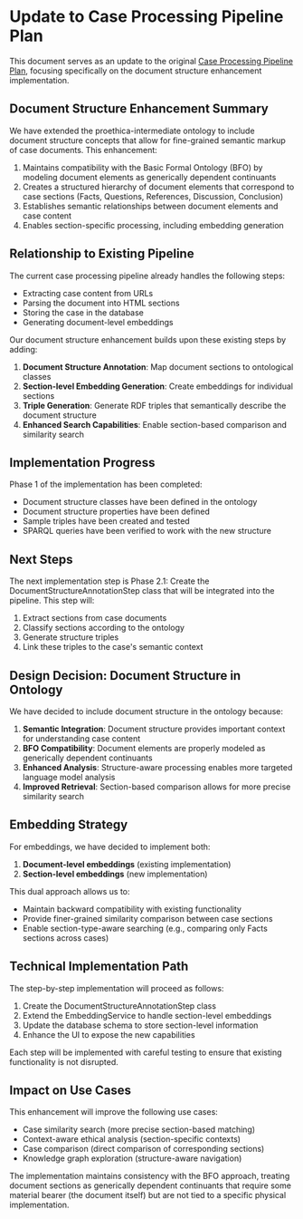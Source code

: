 # Update to Case Processing Pipeline Plan

This document serves as an update to the original [Case Processing Pipeline Plan](case_processing_pipeline_plan.md), focusing specifically on the document structure enhancement implementation.

## Document Structure Enhancement Summary

We have extended the proethica-intermediate ontology to include document structure concepts that allow for fine-grained semantic markup of case documents. This enhancement:

1. Maintains compatibility with the Basic Formal Ontology (BFO) by modeling document elements as generically dependent continuants
2. Creates a structured hierarchy of document elements that correspond to case sections (Facts, Questions, References, Discussion, Conclusion)
3. Establishes semantic relationships between document elements and case content
4. Enables section-specific processing, including embedding generation

## Relationship to Existing Pipeline

The current case processing pipeline already handles the following steps:
- Extracting case content from URLs
- Parsing the document into HTML sections
- Storing the case in the database
- Generating document-level embeddings

Our document structure enhancement builds upon these existing steps by adding:

1. **Document Structure Annotation**: Map document sections to ontological classes
2. **Section-level Embedding Generation**: Create embeddings for individual sections
3. **Triple Generation**: Generate RDF triples that semantically describe the document structure
4. **Enhanced Search Capabilities**: Enable section-based comparison and similarity search

## Implementation Progress

Phase 1 of the implementation has been completed:
- Document structure classes have been defined in the ontology
- Document structure properties have been defined
- Sample triples have been created and tested
- SPARQL queries have been verified to work with the new structure

## Next Steps

The next implementation step is Phase 2.1: Create the DocumentStructureAnnotationStep class that will be integrated into the pipeline. This step will:

1. Extract sections from case documents
2. Classify sections according to the ontology
3. Generate structure triples
4. Link these triples to the case's semantic context

## Design Decision: Document Structure in Ontology

We have decided to include document structure in the ontology because:

1. **Semantic Integration**: Document structure provides important context for understanding case content
2. **BFO Compatibility**: Document elements are properly modeled as generically dependent continuants
3. **Enhanced Analysis**: Structure-aware processing enables more targeted language model analysis
4. **Improved Retrieval**: Section-based comparison allows for more precise similarity search

## Embedding Strategy

For embeddings, we have decided to implement both:
1. **Document-level embeddings** (existing implementation)
2. **Section-level embeddings** (new implementation)

This dual approach allows us to:
- Maintain backward compatibility with existing functionality
- Provide finer-grained similarity comparison between case sections
- Enable section-type-aware searching (e.g., comparing only Facts sections across cases)

## Technical Implementation Path

The step-by-step implementation will proceed as follows:

1. Create the DocumentStructureAnnotationStep class
2. Extend the EmbeddingService to handle section-level embeddings
3. Update the database schema to store section-level information
4. Enhance the UI to expose the new capabilities

Each step will be implemented with careful testing to ensure that existing functionality is not disrupted.

## Impact on Use Cases

This enhancement will improve the following use cases:
- Case similarity search (more precise section-based matching)
- Context-aware ethical analysis (section-specific contexts)
- Case comparison (direct comparison of corresponding sections)
- Knowledge graph exploration (structure-aware navigation)

The implementation maintains consistency with the BFO approach, treating document sections as generically dependent continuants that require some material bearer (the document itself) but are not tied to a specific physical implementation.
